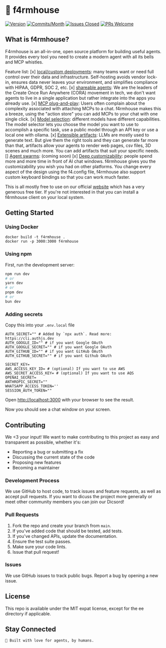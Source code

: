 # 🏡 f4rmhouse

[![Version](https://img.shields.io/badge/version-1.0.0-blue.svg)](https://github.com/f4rmhouse/f4rmhouse)
[![Commits/Month](https://img.shields.io/github/commit-activity/m/f4rmhouse/f4rmhouse)](https://github.com/f4rmhouse/f4rmhouse/commits/main)
[![Issues Closed](https://img.shields.io/github/issues-closed/f4rmhouse/f4rmhouse)](https://github.com/f4rmhouse/f4rmhouse/issues?q=is%3Aissue+is%3Aclosed)
[![PRs Welcome](https://img.shields.io/badge/PRs-welcome-brightgreen.svg)](https://github.com/f4rmhouse/f4rmhouse/pulls)
## What is f4rmhouse?

F4rmhouse is an all-in-one, open source platform for building useful agents. It provides every tool you need to create a modern agent with all its bells and MCP whistles. 

Feature list:
[x] [local/custom deployments](https://f4rmhouse.com): many teams want or need full control over their data and infrastructure. Self-hosting avoids vendor lock-in, ensures data never leaves your environment, and simplifies compliance with HIPAA, GDPR, SOC 2, etc.
[x] [shareable agents](https://f4rmhouse.com): We are the leaders of the Create Once Run Anywhere (CORA) movement in tech, we don't want agents to live in a single application but rather integrate into the apps you already use.
[x] [MCP plug-and-play](https://f4rmhouse.com): Users often complain about the complexity associated with attaching MCPs to a chat. f4rmhouse makes this a breeze, using the "action store" you can add MCPs to your chat with one single click. 
[x] [Model selection](https://f4rmhouse.com): different models have different capabilities. The model selector lets you choose the model you want to use to accomplish a specific task, use a public model through an API key or use a local one with ollama.
[x] [Extensible artifacts](https://f4rmhouse.com): LLMs are mostly used to generate text. But give them the right tools and they can generate far more than that, artifacts allow your agents to render web pages, csv files, 3D scenes and much more. You can add artifacts that suit your specific needs.
[] [Agent swarms](https://f4rmhouse.com): (coming soon)
[x] [Deep customizability](https://f4rmhouse.com): people spend more and more time in front of AI chat windows. f4rmhouse gives you the customizability you wish you had on other platforms. You change every aspect of the design using the f4.config file, f4rmhouse also support custom keyboard bindings so that you can work much faster.

This is all mostly free to use on our official [website](https://f4rmhouse.com) which has a very generous free tier. If you're not interested in that you can install a f4rmhouse client on your local system. 

## Getting Started

### Using Docker

```
docker build -t f4rmhouse .
docker run -p 3000:3000 f4rmhouse
```

### Using npm

First, run the development server:

```bash
npm run dev
# or
yarn dev
# or
pnpm dev
# or
bun dev
```

### Adding secrets

Copy this into your `.env.local` file

```
AUTH_SECRET="" # Added by `npx auth`. Read more: https://cli.authjs.dev
AUTH_GOOGLE_ID="" # if you want Google OAuth
AUTH_GOOGLE_SECRET="" # if you want Google OAuth
AUTH_GITHUB_ID="" # if you want GitHub OAuth
AUTH_GITHUB_SECRET="" # if you want Github OAuth
  
SECRET_KEY= 
AWS_ACCESS_KEY_ID= # (optional) If you want to use AWS 
AWS_SECRET_ACCESS_KEY= # (optional) If you want to use AQS
OPENAI_SECRET= 
ANTHROPIC_SECRET=""
WHATSAPP_ACCESS_TOKEN=''
SESSION_AUTH_TOKEN=""
```

Open [http://localhost:3000](http://localhost:3000) with your browser to see the result.

Now you should see a chat window on your screen.

## Contributing

We <3 your input! We want to make contributing to this project as easy and transparent as possible, whether it's:

- Reporting a bug or submitting a fix
- Discussing the current state of the code
- Proposing new features
- Becoming a maintainer

### Development Process

We use GitHub to host code, to track issues and feature requests, as well as accept pull requests. If you want to dicuss the project more generally or meet other community members you can join our Dicsord! 

### Pull Requests

1. Fork the repo and create your branch from `main`.
2. If you've added code that should be tested, add tests.
3. If you've changed APIs, update the documentation.
4. Ensure the test suite passes.
5. Make sure your code lints.
6. Issue that pull request!

### Issues

We use GitHub issues to track public bugs. Report a bug by opening a new issue.

## License

This repo is available under the MIT expat license, except for the ee directory if applicable.

## Stay Connected

    🏡 Built with love for agents, by humans.
